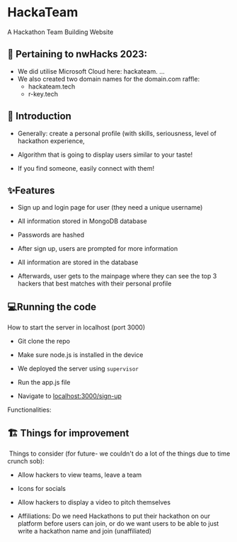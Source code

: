 # HackaTeam
A Hackathon Team Building Website

## 📜 Pertaining to nwHacks 2023:
- We did utilise Microsoft Cloud here: hackateam. ...
- We also created two domain names for the domain.com raffle:
    - hackateam.tech
    - r-key.tech

## 👋 Introduction
-   Generally: create a personal profile (with skills, seriousness, level of hackathon experience, 

-   Algorithm that is going to display users similar to your taste! 

-   If you find someone, easily connect with them!

## ✨Features
-   Sign up and login page for user (they need a unique username) 

-   All information stored in MongoDB database

-   Passwords are hashed 

-   After sign up, users are prompted for more information 

-   All information are stored in the database

-   Afterwards, user gets to the mainpage where they can see the top 3 hackers that best matches with their personal profile

## 💻Running the code
How to start the server in localhost (port 3000)

- Git clone the repo

- Make sure node.js is installed in the device

-   We deployed the server using `supervisor`

-   Run the app.js file

- Navigate to [localhost:3000/sign-up](localhost:3000/sign-up)

Functionalities:

## 🏗️ Things for improvement

 Things to consider (for future- we couldn't do a lot of the things due to time crunch sob):

-   Allow hackers to view teams, leave a team

-   Icons for socials

-   Allow hackers to display a video to pitch themselves

-   Affiliations: Do we need Hackathons to put their hackathon on our platform before users can join, or do we want users to be able to just write a hackathon name and join (unaffiliated)
